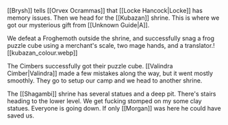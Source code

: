 [[Brysh]] tells [[Orvex Ocrammas]] that [[Locke Hancock|Locke]] has memory issues. Then we head for the [[Kubazan]] shrine. This is where we got our mysterious gift from [[Unknown Guide|A]].

We defeat a Froghemoth outside the shrine, and successfully snag a frog puzzle cube using a merchant's scale, two mage hands, and a translator.![[kubazan_colour.webp]]

The Cimbers successfully got their puzzle cube. [[Valindra Cimber|Valindra]] made a few mistakes along the way, but it went mostly smoothly. They go to setup our camp and we head to another shrine.

The [[Shagambi]] shrine has several statues and a deep pit. There's stairs heading to the lower level. We get fucking stomped on my some clay statues. Everyone is going down. If only [[Morgan]] was here he could have saved us.